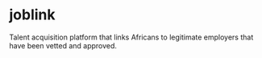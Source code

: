 # joblink
Talent acquisition platform that links Africans to legitimate employers that have been vetted and approved.
